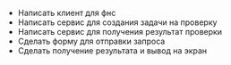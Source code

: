 - Написать клиент для фнс
- Написать сервис для создания задачи на проверку
- Написать сервис для получения результат проверки
- Сделать форму для отправки запроса
- Сделать получение результата и вывод на экран
